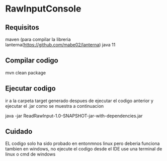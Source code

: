 # RawInputConsole

## Requisitos
maven (para compilar la libreria lanterna(https://github.com/mabe02/lanterna)
java 11

## Compilar codigo

mvn clean package

## Ejecutar codigo 

ir a la carpeta target generado despues de ejecutar el codigo anterior y ejecutar el .jar como se muestra a continuacion

java -jar ReadRawInput-1.0-SNAPSHOT-jar-with-dependencies.jar


## Cuidado

EL codigo solo ha sido probado en entonmnos linux pero deberia funciona tambien en windows, no ejecute el codigo desde el IDE use una terminal de linux o cmd de windows


